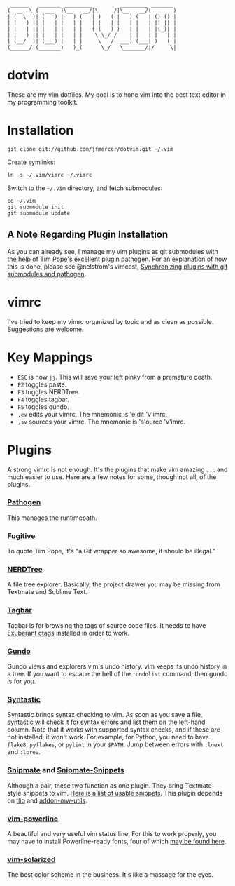      ______   _______ _________         _________ _______ 
    (  __  \ (  ___  )\__   __/|\     /|\__   __/(       )
    | (  \  )| (   ) |   ) (   | )   ( |   ) (   | () () |
    | |   ) || |   | |   | |   | |   | |   | |   | || || |
    | |   | || |   | |   | |   ( (   ) )   | |   | |(_)| |
    | |   ) || |   | |   | |    \ \_/ /    | |   | |   | |
    | (__/  )| (___) |   | |     \   /  ___) (___| )   ( |
    (______/ (_______)   )_(      \_/   \_______/|/     \|

# dotvim

These are my vim dotfiles. My goal is to hone vim into the best text editor in my programming toolkit. 

# Installation

    git clone git://github.com/jfmercer/dotvim.git ~/.vim

Create symlinks:

    ln -s ~/.vim/vimrc ~/.vimrc

Switch to the `~/.vim` directory, and fetch submodules:

    cd ~/.vim
    git submodule init
    git submodule update

## A Note Regarding Plugin Installation

As you can already see, I manage my vim plugins as git submodules with the help of Tim Pope's excellent plugin [pathogen](https://github.com/tpope/vim-pathogen). For an explanation of how this is done, please see @nelstrom's vimcast, [Synchronizing plugins with git submodules and pathogen](http://vimcasts.org/episodes/synchronizing-plugins-with-git-submodules-and-pathogen/). 

# vimrc
I've tried to keep my vimrc organized by topic and as clean as possible. Suggestions are welcome.

# Key Mappings
* `ESC` is now `jj`. This will save your left pinky from a premature death.
* `F2` toggles paste.
* `F3` toggles NERDTree.
* `F4` toggles tagbar.
* `F5` toggles gundo.
* `,ev` edits your vimrc. The mnemonic is 'e'dit 'v'imrc.
* `,sv` sources your vimrc. The mnemonic is 's'ource 'v'imrc.

# Plugins
A strong vimrc is not enough. It's the plugins that make vim amazing . . . and much easier to use. Here are a few notes for some, though not all, of the plugins. 

### [Pathogen](https://github.com/tpope/vim-pathogen)
This manages the runtimepath. 
### [Fugitive](https://github.com/tpope/vim-fugitive)
To quote Tim Pope, it's "a Git wrapper so awesome, it should be illegal."
### [NERDTree](https://github.com/scrooloose/nerdtree)
A file tree explorer. Basically, the project drawer you may be missing from Textmate and Sublime Text.
### [Tagbar](https://github.com/majutsushi/tagbar)
Tagbar is for browsing the tags of source code files. It needs to have [Exuberant ctags](http://ctags.sourceforge.net/) installed in order to work.
### [Gundo](http://sjl.bitbucket.org/gundo.vim/)
Gundo views and explorers vim's undo history. vim keeps its undo history in a tree. If you want to escape the hell of the `:undolist` command, then gundo is for you. 
### [Syntastic](https://github.com/scrooloose/syntastic)
Syntastic brings syntax checking to vim. As soon as you save a file, syntastic will check it for syntax errors and list them on the left-hand column. Note that it works with supported syntax checks, and if these are not installed, it won't work. For example, for Python, you need to have `flake8`, `pyflakes`, or `pylint` in your `$PATH`. Jump between errors with `:lnext` and `:lprev`. 
### [Snipmate](https://github.com/garbas/vim-snipmate) and [Snipmate-Snippets](https://github.com/honza/snipmate-snippets)
Although a pair, these two function as one plugin. They bring Textmate-style snippets to vim. [Here is a list of usable snippets](https://github.com/honza/snipmate-snippets/tree/master/snippets). This plugin depends on [tlib](https://github.com/tomtom/tlib_vim) and [addon-mw-utils](https://github.com/MarcWeber/vim-addon-mw-utils). 
### [vim-powerline](https://github.com/Lokaltog/vim-powerline)
A beautiful and very useful vim status line. For this to work properly, you may have to install Powerline-ready fonts, four of which [may be found here](https://github.com/jfmercer/mad/tree/master/fonts). 
### [vim-solarized](https://github.com/altercation/vim-colors-solarized)
The best color scheme in the business. It's like a massage for the eyes. 
